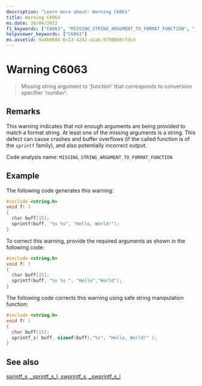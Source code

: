 ```yaml
---
description: "Learn more about: Warning C6063"
title: Warning C6063
ms.date: 10/04/2022
f1_keywords: ["C6063", "MISSING_STRING_ARGUMENT_TO_FORMAT_FUNCTION", "__WARNING_MISSING_STRING_ARGUMENT_TO_FORMAT_FUNCTION"]
helpviewer_keywords: ["C6063"]
ms.assetid: 9a4b0684-6c13-4242-a1ab-97980b6cfdc4
---
```

# Warning C6063

> Missing string argument to '*function*' that corresponds to conversion specifier '*number*'.

## Remarks

This warning indicates that not enough arguments are being provided to match a format string. At least one of the missing arguments is a string. This defect can cause crashes and buffer overflows (if the called function is of the `sprintf` family), and also potentially incorrect output.

Code analysis name: `MISSING_STRING_ARGUMENT_TO_FORMAT_FUNCTION`

## Example

The following code generates this warning:

```cpp
#include <string.h>
void f( )
{
  char buff[15];
  sprintf(buff, "%s %s", "Hello, World!");
}
```

To correct this warning, provide the required arguments as shown in the following code:

```cpp
#include <string.h>
void f( )
{
  char buff[15];
  sprintf(buff, "%s %s ", "Hello","World");
}
```

The following code corrects this warning using safe string manipulation function:

```cpp
#include <string.h>
void f( )
{
  char buff[15];
  sprintf_s( buff, sizeof(buff),"%s", "Hello, World!" );
}
```

## See also

[sprintf_s, _sprintf_s_l, swprintf_s, _swprintf_s_l](../c-runtime-library/reference/sprintf-s-sprintf-s-l-swprintf-s-swprintf-s-l.md)
